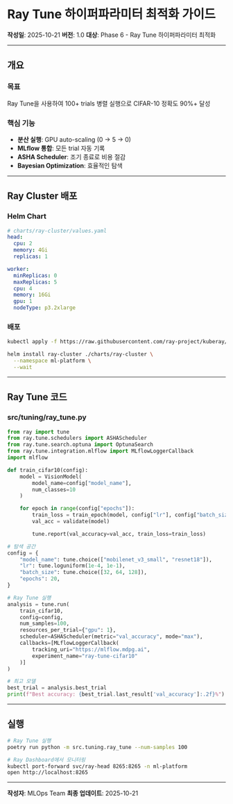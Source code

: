 # Ray Tune 하이퍼파라미터 최적화 가이드

**작성일**: 2025-10-21
**버전**: 1.0
**대상**: Phase 6 - Ray Tune 하이퍼파라미터 최적화

---

## 개요

### 목표

Ray Tune을 사용하여 100+ trials 병렬 실행으로 CIFAR-10 정확도 90%+ 달성

### 핵심 기능

- **분산 실행**: GPU auto-scaling (0 → 5 → 0)
- **MLflow 통합**: 모든 trial 자동 기록
- **ASHA Scheduler**: 조기 종료로 비용 절감
- **Bayesian Optimization**: 효율적인 탐색

---

## Ray Cluster 배포

### Helm Chart

```yaml
# charts/ray-cluster/values.yaml
head:
  cpu: 2
  memory: 4Gi
  replicas: 1

worker:
  minReplicas: 0
  maxReplicas: 5
  cpu: 4
  memory: 16Gi
  gpu: 1
  nodeType: p3.2xlarge
```

### 배포

```bash
kubectl apply -f https://raw.githubusercontent.com/ray-project/kuberay/master/ray-operator/config/default/operator.yaml

helm install ray-cluster ./charts/ray-cluster \
  --namespace ml-platform \
  --wait
```

---

## Ray Tune 코드

### src/tuning/ray_tune.py

```python
from ray import tune
from ray.tune.schedulers import ASHAScheduler
from ray.tune.search.optuna import OptunaSearch
from ray.tune.integration.mlflow import MLflowLoggerCallback
import mlflow

def train_cifar10(config):
    model = VisionModel(
        model_name=config["model_name"],
        num_classes=10
    )

    for epoch in range(config["epochs"]):
        train_loss = train_epoch(model, config["lr"], config["batch_size"])
        val_acc = validate(model)

        tune.report(val_accuracy=val_acc, train_loss=train_loss)

# 탐색 공간
config = {
    "model_name": tune.choice(["mobilenet_v3_small", "resnet18"]),
    "lr": tune.loguniform(1e-4, 1e-1),
    "batch_size": tune.choice([32, 64, 128]),
    "epochs": 20,
}

# Ray Tune 실행
analysis = tune.run(
    train_cifar10,
    config=config,
    num_samples=100,
    resources_per_trial={"gpu": 1},
    scheduler=ASHAScheduler(metric="val_accuracy", mode="max"),
    callbacks=[MLflowLoggerCallback(
        tracking_uri="https://mlflow.mdpg.ai",
        experiment_name="ray-tune-cifar10"
    )]
)

# 최고 모델
best_trial = analysis.best_trial
print(f"Best accuracy: {best_trial.last_result['val_accuracy']:.2f}%")
```

---

## 실행

```bash
# Ray Tune 실행
poetry run python -m src.tuning.ray_tune --num-samples 100

# Ray Dashboard에서 모니터링
kubectl port-forward svc/ray-head 8265:8265 -n ml-platform
open http://localhost:8265
```

---

**작성자**: MLOps Team
**최종 업데이트**: 2025-10-21
